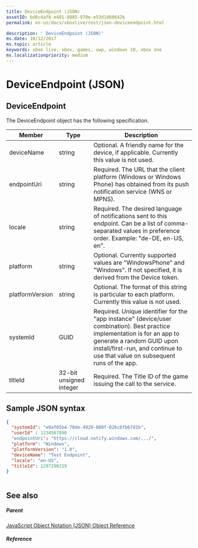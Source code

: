 ```yaml
---
title: DeviceEndpoint (JSON)
assetID: bd6c4af8-e491-8885-970e-e53d1d60642b
permalink: en-us/docs/xboxlive/rest/json-deviceendpoint.html

description: ' DeviceEndpoint (JSON)'
ms.date: 10/12/2017
ms.topic: article
keywords: xbox live, xbox, games, uwp, windows 10, xbox one
ms.localizationpriority: medium
---
```

# DeviceEndpoint (JSON)
 
<a id="ID4EO"></a>

 
## DeviceEndpoint
 
The DeviceEndpoint object has the following specification.
 
| Member| Type| Description| 
| --- | --- | --- | 
| deviceName| string| Optional. A friendly name for the device, if applicable. Currently this value is not used.| 
| endpointUri| string| Required. The URL that the client platform (Windows or Windows Phone) has obtained from its push notification service (WNS or MPNS).| 
| locale| string| Required. The desired language of notifications sent to this endpoint. Can be a list of comma-separated values in preference order. Example: "de-DE, en-US, en".| 
| platform| string| Optional. Currently supported values are "WindowsPhone" and "Windows". If not specified, it is derived from the Device token.| 
| platformVersion| string| Optional. The format of this string is particular to each platform. Currently this value is not used.| 
| systemId| GUID| Required. Unique identifier for the "app instance" (device/user combination). Best practice implementation is for an app to generate a random GUID upon install/first-run, and continue to use that value on subsequent runs of the app.| 
| titleId| 32-bit unsigned integer| Required. The Title ID of the game issuing the call to the service.| 
  
<a id="ID4EGD"></a>

 
## Sample JSON syntax
 

```json
{
  "systemId": "e9af05b4-70de-4920-880f-026c6fb67d1b",
  "userId" : 1234567890
  "endpointUri": "https://cloud.notify.windows.com/.../",
  "platform": "Windows",
  "platformVersion": "1.0",
  "deviceName": "Test Endpoint",
  "locale": "en-US",
  "titleId": 1297290219
}
    
```

  
<a id="ID4EPD"></a>

 
## See also
 
<a id="ID4ERD"></a>

 
##### Parent 

[JavaScript Object Notation (JSON) Object Reference](atoc-xboxlivews-reference-json.md)

  
<a id="ID4E4D"></a>

 
##### Reference   